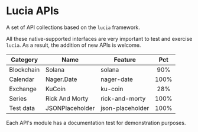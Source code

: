# Lucia APIs

A set of API collections based on the `lucia` framework.

All these native-supported interfaces are very important to test and exercise `lucia`. As a result, the addition of new APIs is welcome.

| Category | Name | Feature | Pct |
|---|---|---|:---:|
| Blockchain | Solana | solana | 90% |
| Calendar | Nager.Date | nager-date | 100% |
| Exchange | KuCoin | ku-coin | 28% |
| Series | Rick And Morty | rick-and-morty | 100% |
| Test data | JSONPlaceholder | json-placeholder | 100% |

Each API's module has a documentation test for demonstration purposes.
